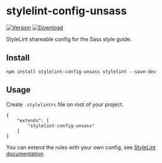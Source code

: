 # stylelint-config-unsass

[![Version](https://flat.badgen.net/npm/v/stylelint-config-unsass)](https://www.npmjs.com/package/stylelint-config-unsass)
[![Download](https://flat.badgen.net/npm/dt/stylelint-config-unsass)](https://www.npmjs.com/package/stylelint-config-unsass)

StyleLint shareable config for the Sass style guide.

## Install

    npm install stylelint-config-unsass stylelint --save-dev

## Usage

Create ``.stylelintrc`` file on root of your project.

```
{
    "extends": [
        "stylelint-config-unsass"
    ]
}
```

You can extend the rules with your own config,
see [StyleLint documentation](https://stylelint.io/user-guide/configuration).
